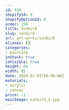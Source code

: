 ```yaml
---
id: 410
shopifyId: 0
shopifyOptionId: 0
order: 150
title: Sunbird
slug: sunbird
url: art-works/sunbird
aliases: []
categories:
- painting
inStock: true
isVisible: true
height: 60
width: 85
date: 2020-01-01T00:00:00Z
materials:
- acrylic
- canvas
price: -1
mainImage: sunbird_2.jpg
---
```

